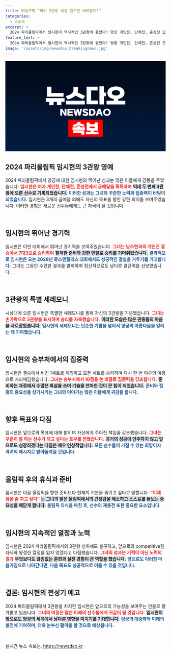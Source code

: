 ```yaml
---
title: 바늘구멍 “파리 3관왕 비결 김우진 따라잡기!”
categories:
  - 스포츠
excerpt: >
  2024 파리올림픽에서 임시현이 역사적인 3관왕에 올랐다! 양궁 개인전, 단체전, 혼성전 모두 석권하며 뜨거운 감동을 선사한 그녀의 비결은 무엇? 경기 후 그녀의 진솔한 마음과 향후 계획을 들여다보자!
feature_text: >
  2024 파리올림픽에서 임시현이 역사적인 3관왕에 올랐다! 양궁 개인전, 단체전, 혼성전 모두 석권하며 뜨거운 감동을 선사한 그녀의 비결은 무엇? 경기 후 그녀의 진솔한 마음과 향후 계획을 들여다보자!
image: '/assets/img/newsdao_breakingnews.jpg'
---
```


<p><img src="/assets/img/newsdao_breakingnews.jpg" alt="cryptoinkorea 속보" /></p>

<h2 data-ke-size="size26">2024 파리올림픽 임시현의 3관왕 영예</h2>

<p data-ke-size="size16">2024 파리올림픽에서 양궁에 대한 임시현의 뛰어난 성과는 많은 이들에게 감동을 주었습니다. <b><span style="color: #ee2323;">임시현은 여자 개인전, 단체전, 혼성전에서 금메달을 획득하며</span></b> <b><span style="background-color: #21538527;">역대 두 번째 3관왕에 오른 선수로 기록되었습니다.</span></b> <b><span style="color: #1a5490;">이러한 성과는 그녀의 꾸준한 노력과 집중력이 바탕이 되었습니다.</span></b> 임시현은 3개의 금메달 외에도 자신의 목표를 향한 강한 의지를 보여주었습니다. 이러한 경험은 새로운 선수들에게도 큰 자극이 될 것입니다.</p>

<p data-ke-size="size16">&nbsp;</p>

<h2 data-ke-size="size26">임시현의 뛰어난 경기력</h2>

<p data-ke-size="size16">임시현은 이번 대회에서 뛰어난 경기력을 보여주었습니다. <b><span style="color: #ee2323;">그녀는 남수현과의 개인전 결승에서 7대3으로 승리하며</span></b> <b><span style="background-color: #21538527;">철저한 준비와 강한 멘탈로 승리를 거머쥐었습니다.</span></b> <b><span style="color: #1a5490;">결과적으로 임시현은 오는 2028년 로스앤젤레스 대회에서도 성공적인 결실을 거두기를 기대합니다.</span></b> 그녀는 그동안 수련한 결과를 발휘하며 정신적으로도 남다른 결단력을 선보였습니다.</p>

<p data-ke-size="size16">&nbsp;</p>

<h2 data-ke-size="size26">3관왕의 특별 세레모니</h2>

<p data-ke-size="size16">시상대에 오른 임시현은 특별한 세레모니를 통해 자신의 3관왕을 기념했습니다. <b><span style="color: #ee2323;">그녀는 손가락으로 3관왕을 표시하며 승리를 자축했습니다.</span></b> <b><span style="background-color: #21538527;">이러한 모습은 많은 관중들의 마음을 사로잡았습니다.</span></b> <b><span style="color: #1a5490;">임시현의 세레모니는 단순한 기쁨을 넘어서</span></b> <b><span style="color: #1a5490;">양궁의 아름다움을 알리는 데 기여했습니다.</span></b> </p>

<p data-ke-size="size16">&nbsp;</p>

<h2 data-ke-size="size26">임시현의 승부처에서의 집중력</h2>

<p data-ke-size="size16">임시현은 결승에서 비긴 1세트를 제외하고 모든 세트를 승리하며 다시 한 번 야구의 여왕으로 자리매김했습니다. <b><span style="color: #ee2323;">그녀는 승부처에서 10점을 쏜 비결로 집중력을 강조합니다.</span></b> <b><span style="background-color: #21538527;">준비하는 과정에서 수많은 화살을 쏘며 기술을 연마한 것이 큰 힘이 되었습니다.</span></b> <b><span style="color: #1a5490;">준비와 집중의 중요성을 상기시키는 그녀의 이야기는 많은 이들에게 귀감을 줍니다.</span></b></p>

<p data-ke-size="size16">&nbsp;</p>

<h2 data-ke-size="size26">향후 목표와 다짐</h2>

<p data-ke-size="size16">임시현은 앞으로의 목표에 대해 밝히며 자신에게 주어진 책임을 강조했습니다. <b><span style="color: #ee2323;">그녀는 꾸준히 잘 하는 선수가 되고 싶다는 포부를 전했습니다.</span></b> <b><span style="background-color: #21538527;">과거의 성공에 안주하지 않고 앞으로도 성장하겠다는 다짐은 매우 인상적입니다.</span></b> <b><span style="color: #1a5490;">모든 선수들이 가질 수 있는 희망이자 격려의 메시지로 받아들여질 것입니다.</span></b></p>

<p data-ke-size="size16">&nbsp;</p>

<h2 data-ke-size="size26">올림픽 후의 휴식과 준비</h2>

<p data-ke-size="size16">임시현은 다음 올림픽을 향한 준비보다 현재의 기분을 즐기고 싶다고 말합니다. <b><span style="color: #ee2323;">“이제 잠을 좀 자고 싶다”</span></b> <b><span style="background-color: #21538527;">는 그녀의 말은 올림픽에서의 긴장감을 해소하고 스스로를 돌보는 중요성을 깨닫게 합니다.</span></b> <b><span style="color: #1a5490;">올림픽 의식을 마친 후, 선수의 재충전 또한 중요한 요소입니다.</span></b> </p>

<p data-ke-size="size16">&nbsp;</p>

<h2 data-ke-size="size26">임시현의 지속적인 열정과 노력</h2>

<p data-ke-size="size16">임시현은 2024 파리올림픽에서의 3관왕 성취에도 불구하고, 앞으로의 competitive한 자세와 왕성한 열정을 잃지 않겠다고 다짐했습니다. <b><span style="color: #ee2323;">그녀의 성과는 기적이 아닌 노력의 결과</span></b> <b><span style="background-color: #21538527;">무엇보다도 끊임없는 훈련과 실전 경험이 큰 역할을 했습니다.</span></b> <b><span style="color: #1a5490;">앞으로도 이러한 마음가짐으로 나아간다면, 다음 목표도 성공적으로 이룰 수 있을 것입니다.</span></b></p>

<p data-ke-size="size16">&nbsp;</p>

<h2 data-ke-size="size26">결론: 임시현의 전성기 예고</h2>

<p data-ke-size="size16">2024 파리올림픽에서 3관왕을 차지한 임시현은 앞으로의 가능성을 보여주는 인물로 평가받고 있습니다. <b><span style="color: #ee2323;">그녀의 여정은 많은 미래의 선수들에게 귀감이 될 것입니다.</span></b> <b><span style="background-color: #21538527;">임시현이 앞으로도 양궁의 세계에서 남다른 영향을 미치기를 기대합니다.</span></b> <b><span style="color: #1a5490;">양궁의 대중화와 미래의 발전에 기여하며, 더욱 눈부신 활약을 할 것으로 예상됩니다.</span></b></p>

<p data-ke-size="size16">&nbsp;</p>
실시간 뉴스 속보는, <a href="https://newsdao.kr" rel="dofollow">https://newsdao.kr</a>


